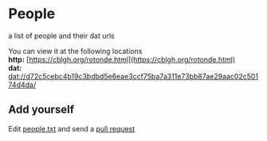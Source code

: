 # People
a list of people and their dat urls

You can view it at the following locations  
**http:** [https://cblgh.org/rotonde.html](https://cblgh.org/rotonde.html)  
**dat:** [dat://d72c5cebc4b19c3bdbd5e6eae3ccf75ba7a311e73bb87ae29aac02c50174d4da/](dat://d72c5cebc4b19c3bdbd5e6eae3ccf75ba7a311e73bb87ae29aac02c50174d4da/)

## Add yourself
Edit [people.txt](people.txt) and send a [pull request](https://github.com/Rotonde/People/pulls)

